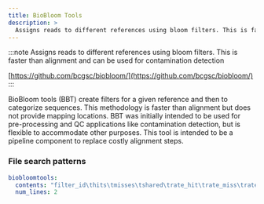```yaml
---
title: BioBloom Tools
description: >
  Assigns reads to different references using bloom filters. This is faster than alignment and can be used for contamination detection
---
```


<!--
~~~~~ DO NOT EDIT ~~~~~
This file is autogenerated from the MultiQC module python docstring.
Do not edit the markdown, it will be overwritten.

File path for the source of this content: multiqc/modules/biobloomtools/biobloomtools.py
~~~~~~~~~~~~~~~~~~~~~~~
-->

:::note
Assigns reads to different references using bloom filters. This is faster than alignment and can be used for contamination detection

[https://github.com/bcgsc/biobloom/](https://github.com/bcgsc/biobloom/)
:::

BioBloom tools (BBT) create filters for a given reference and then to categorize sequences.
This methodology is faster than alignment but does not provide mapping locations. BBT was initially intended to
be used for pre-processing and QC applications like contamination detection, but is flexible to accommodate other
purposes. This tool is intended to be a pipeline component to replace costly alignment steps.

### File search patterns

```yaml
biobloomtools:
  contents: "filter_id\thits\tmisses\tshared\trate_hit\trate_miss\trate_shared"
  num_lines: 2
```
